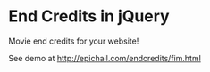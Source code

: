 End Credits in jQuery
==========

Movie end credits for your website!

See demo at http://epichail.com/endcredits/fim.html
